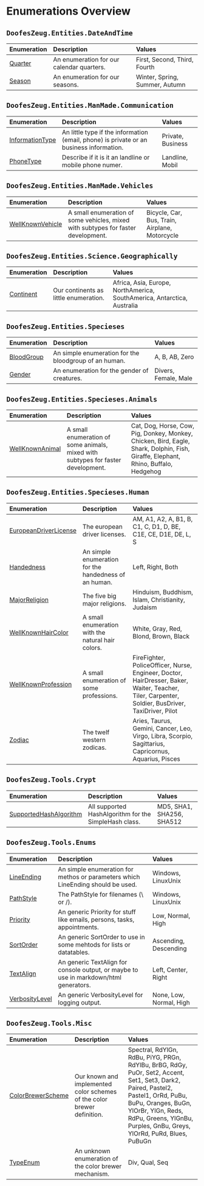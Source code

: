 ﻿# Enumerations Overview


## `DoofesZeug.Entities.DateAndTime`

|Enumeration|Description|Values|
|:----------|:----------|:-----|
|[Quarter](./DoofesZeug.Entities.DateAndTime/Quarter.md)|An enumeration for our calendar quarters.|First, Second, Third, Fourth|
|[Season](./DoofesZeug.Entities.DateAndTime/Season.md)|An enumeration for our seasons.|Winter, Spring, Summer, Autumn|


## `DoofesZeug.Entities.ManMade.Communication`

|Enumeration|Description|Values|
|:----------|:----------|:-----|
|[InformationType](./DoofesZeug.Entities.ManMade.Communication/InformationType.md)|An little type if the information (email, phone) is private or an business information.|Private, Business|
|[PhoneType](./DoofesZeug.Entities.ManMade.Communication/PhoneType.md)|Describe if it is it an landline or mobile phone numer.|Landline, Mobil|


## `DoofesZeug.Entities.ManMade.Vehicles`

|Enumeration|Description|Values|
|:----------|:----------|:-----|
|[WellKnownVehicle](./DoofesZeug.Entities.ManMade.Vehicles/WellKnownVehicle.md)|A small enumeration of some vehicles, mixed with subtypes for faster development.|Bicycle, Car, Bus, Train, Airplane, Motorcycle|


## `DoofesZeug.Entities.Science.Geographically`

|Enumeration|Description|Values|
|:----------|:----------|:-----|
|[Continent](./DoofesZeug.Entities.Science.Geographically/Continent.md)|Our continents as little enumeration.|Africa, Asia, Europe, NorthAmerica, SouthAmerica, Antarctica, Australia|


## `DoofesZeug.Entities.Specieses`

|Enumeration|Description|Values|
|:----------|:----------|:-----|
|[BloodGroup](./DoofesZeug.Entities.Specieses/BloodGroup.md)|An simple enumeration for the bloodgroup of an human.|A, B, AB, Zero|
|[Gender](./DoofesZeug.Entities.Specieses/Gender.md)|An enumeration for the gender of creatures.|Divers, Female, Male|


## `DoofesZeug.Entities.Specieses.Animals`

|Enumeration|Description|Values|
|:----------|:----------|:-----|
|[WellKnownAnimal](./DoofesZeug.Entities.Specieses.Animals/WellKnownAnimal.md)|A small enumeration of some animals, mixed with subtypes for faster development.|Cat, Dog, Horse, Cow, Pig, Donkey, Monkey, Chicken, Bird, Eagle, Shark, Dolphin, Fish, Giraffe, Elephant, Rhino, Buffalo, Hedgehog|


## `DoofesZeug.Entities.Specieses.Human`

|Enumeration|Description|Values|
|:----------|:----------|:-----|
|[EuropeanDriverLicense](./DoofesZeug.Entities.Specieses.Human/EuropeanDriverLicense.md)|The european driver licenses.|AM, A1, A2, A, B1, B, C1, C, D1, D, BE, C1E, CE, D1E, DE, L, S|
|[Handedness](./DoofesZeug.Entities.Specieses.Human/Handedness.md)|An simple enumeration for the handedness of an human.|Left, Right, Both|
|[MajorReligion](./DoofesZeug.Entities.Specieses.Human/MajorReligion.md)|The five big major religions.|Hinduism, Buddhism, Islam, Christianity, Judaism|
|[WellKnownHairColor](./DoofesZeug.Entities.Specieses.Human/WellKnownHairColor.md)|A small enumeration with the natural hair colors.|White, Gray, Red, Blond, Brown, Black|
|[WellKnownProfession](./DoofesZeug.Entities.Specieses.Human/WellKnownProfession.md)|A small enumeration of some professions.|FireFighter, PoliceOfficer, Nurse, Engineer, Doctor, HairDresser, Baker, Waiter, Teacher, Tiler, Carpenter, Soldier, BusDriver, TaxiDriver, Pilot|
|[Zodiac](./DoofesZeug.Entities.Specieses.Human/Zodiac.md)|The twelf western zodicas.|Aries, Taurus, Gemini, Cancer, Leo, Virgo, Libra, Scorpio, Sagittarius, Capricornus, Aquarius, Pisces|


## `DoofesZeug.Tools.Crypt`

|Enumeration|Description|Values|
|:----------|:----------|:-----|
|[SupportedHashAlgorithm](./DoofesZeug.Tools.Crypt/SupportedHashAlgorithm.md)|All supported HashAlgorithm for the SimpleHash class.|MD5, SHA1, SHA256, SHA512|


## `DoofesZeug.Tools.Enums`

|Enumeration|Description|Values|
|:----------|:----------|:-----|
|[LineEnding](./DoofesZeug.Tools.Enums/LineEnding.md)|An simple enumeration for methos or parameters which LineEnding should be used.|Windows, LinuxUnix|
|[PathStyle](./DoofesZeug.Tools.Enums/PathStyle.md)|The PathStyle for filenames (\\ or /).|Windows, LinuxUnix|
|[Priority](./DoofesZeug.Tools.Enums/Priority.md)|An generic Priority for stuff like emails, persons, tasks, appointments.|Low, Normal, High|
|[SortOrder](./DoofesZeug.Tools.Enums/SortOrder.md)|An generic SortOrder to use in some mehtods for lists or datatables.|Ascending, Descending|
|[TextAlign](./DoofesZeug.Tools.Enums/TextAlign.md)|An generic TextAlign for console output, or maybe to use in markdown/html generators.|Left, Center, Right|
|[VerbosityLevel](./DoofesZeug.Tools.Enums/VerbosityLevel.md)|An generic VerbosityLevel for logging output.|None, Low, Normal, High|


## `DoofesZeug.Tools.Misc`

|Enumeration|Description|Values|
|:----------|:----------|:-----|
|[ColorBrewerScheme](./DoofesZeug.Tools.Misc/ColorBrewerScheme.md)|Our known and implemented color schemes of the color brewer definition.|Spectral, RdYlGn, RdBu, PiYG, PRGn, RdYlBu, BrBG, RdGy, PuOr, Set2, Accent, Set1, Set3, Dark2, Paired, Pastel2, Pastel1, OrRd, PuBu, BuPu, Oranges, BuGn, YlOrBr, YlGn, Reds, RdPu, Greens, YlGnBu, Purples, GnBu, Greys, YlOrRd, PuRd, Blues, PuBuGn|
|[TypeEnum](./DoofesZeug.Tools.Misc/TypeEnum.md)|An unknown enumeration of the color brewer mechanism.|Div, Qual, Seq|
